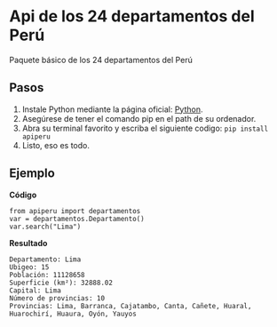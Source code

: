 # Api de los 24 departamentos del Perú

Paquete básico de los 24 departamentos del Perú

## Pasos
1. Instale Python mediante la página oficial: [Python](https://www.python.org/).
2. Asegúrese de tener el comando pip en el path de su ordenador.
3. Abra su terminal favorito y escriba el siguiente codigo:
   `pip install apiperu`
4. Listo, eso es todo.

## Ejemplo

**Código**

```
from apiperu import departamentos
var = departamentos.Departamento()
var.search("Lima")
```

**Resultado**

```
Departamento: Lima
Ubigeo: 15
Población: 11128658
Superficie (km²): 32888.02
Capital: Lima
Número de provincias: 10
Provincias: Lima, Barranca, Cajatambo, Canta, Cañete, Huaral, Huarochirí, Huaura, Oyón, Yauyos
```